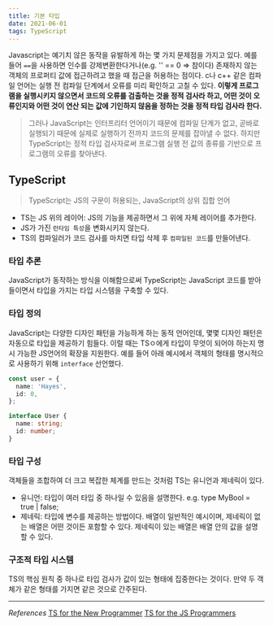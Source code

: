 ```yaml
---
title: 기본 타입
date: 2021-06-01
tags: TypeScript
---
```


Javascript는 예기치 않은 동작을 유발하게 하는 몇 가지 문제점을 가지고 있다. 예를 들어 `==`을 사용하면 인수를 강제변환한다거나(e.g. '' == 0 => 참이다) 존재하지 않는 객체의 프로퍼티 값에 접근하려고 했을 때 접근을 허용하는 점이다. c나 c++ 같은 컴파일 언어는 실행 전 컴파일 단계에서 오류를 미리 확인하고 고칠 수 있다. **이렇게 프로그램을 실행시키지 않으면서 코드의 오류를 검출하는 것을 정적 검사라 하고, 어떤 것이 오류인지와 어떤 것이 연산 되는 값에 기인하지 않음을 정하는 것을 정적 타입 검사라 한다.**

> 그러나 JavaScript는 인터프리터 언어이기 때문에 컴파일 단계가 없고, 곧바로 실행되기 때문에 실제로 실행하기 전까지 코드의 문제를 잡아낼 수 없다. 하지만 TypeScript는 정적 타입 검사자로써 프로그램 실행 전 값의 종류를 기반으로 프로그램의 오류를 찾아낸다.

## TypeScript

> TypeScript는 JS의 구문이 허용되는, JavaScript의 상위 집합 언어

- TS는 JS 위의 레이어: JS의 기능을 제공하면서 그 위에 자체 레이어를 추가한다.
- JS가 가진 `런타임 특성`을 변화시키지 않는다.
- TS의 컴파일러가 코드 검사를 마치면 타입 삭제 후 `컴파일된 코드`를 만들어낸다.

### 타입 추론

JavaScript가 동작하는 방식을 이해함으로써 TypeScript는 JavaScript 코드를 받아들이면서 타입을 가지는 타입 시스템을 구축할 수 있다.

### 타입 정의

JavaScript는 다양한 디자인 패턴을 가능하게 하는 동적 언어인데, 몇몇 디자인 패턴은 자동으로 타입을 제공하기 힘들다. 이럴 때는 TSㅇ에게 타입이 무엇이 되어야 하는지 명시 가능한 JS언어의 확장을 지원한다. 예를 들어 아래 예시에서 객체의 형태를 명시적으로 사용하기 위해 `interface` 선언했다.

```typescript
const user = {
  name: 'Hayes',
  id: 0,
};

interface User {
  name: string;
  id: number;
}
```

### 타입 구성

객체들을 조합하여 더 크고 복잡한 체계를 만드는 것처럼 TS는 유니언과 제네릭이 있다.

- 유니언: 타입이 여러 타입 중 하나일 수 있음을 설명한다. e.g. type MyBool = true | false;
- 제네릭: 타입에 변수를 제공하는 방법이다. 배열이 일반적인 예시이며, 제네릭이 없는 배열은 어떤 것이든 포함할 수 있다. 제네릭이 있는 배열은 배열 안의 값을 설명할 수 있다.

### 구조적 타입 시스템

TS의 핵심 원칙 중 하나로 타입 검사가 값이 있는 형태에 집중한다는 것이다. 만약 두 객체가 같은 형태를 가지면 같은 것으로 간주된다.

---

_References_
[TS for the New Programmer](https://typescript-kr.github.io/pages/tutorials/ts-for-the-new-programmer.html)
[TS for the JS Programmers](https://typescript-kr.github.io/pages/tutorials/ts-for-js-programmers.html)
